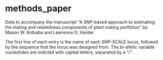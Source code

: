 # methods_paper
Data to accompany the manuscript "A SNP-based approach to estimating the mating and relatedness components of plant mating portfolios" by Mason W. Kulbaba and Lawrence D. Harder

The first line of each entry is the name of each SNP-SCALE locus, followed by the sequence that the locus was designed from. The bi-allelic variable nucleotides are indicted with capital letters, separated by a "/".